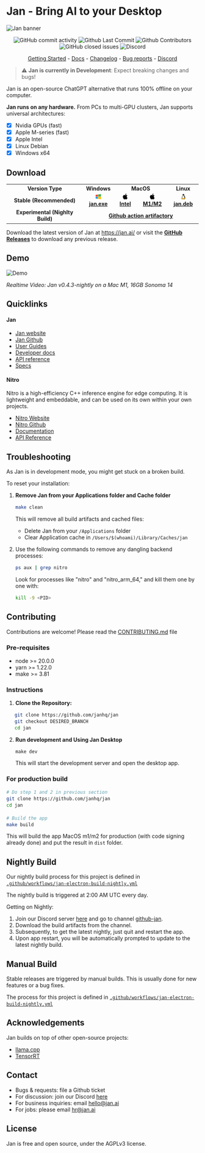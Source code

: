 # Jan - Bring AI to your Desktop

![Jan banner](https://github.com/janhq/jan/assets/89722390/35daac7d-b895-487c-a6ac-6663daaad78e)

<p align="center">
  <!-- ALL-CONTRIBUTORS-BADGE:START - Do not remove or modify this section -->
  <img alt="GitHub commit activity" src="https://img.shields.io/github/commit-activity/m/janhq/jan"/>
  <img alt="Github Last Commit" src="https://img.shields.io/github/last-commit/janhq/jan"/>
  <img alt="Github Contributors" src="https://img.shields.io/github/contributors/janhq/jan"/>
  <img alt="GitHub closed issues" src="https://img.shields.io/github/issues-closed/janhq/jan"/>
  <img alt="Discord" src="https://img.shields.io/discord/1107178041848909847?label=discord"/>
</p>

<p align="center">
  <a href="https://jan.ai/guides">Getting Started</a> 
  - <a href="https://jan.ai/docs">Docs</a> 
  - <a href="https://github.com/janhq/jan/releases">Changelog</a> 
  - <a href="https://github.com/janhq/jan/issues">Bug reports</a> 
  - <a href="https://discord.gg/AsJ8krTT3N">Discord</a>
</p>

> ⚠️ **Jan is currently in Development**: Expect breaking changes and bugs!

Jan is an open-source ChatGPT alternative that runs 100% offline on your computer.

**Jan runs on any hardware.** From PCs to multi-GPU clusters, Jan supports universal architectures:

- [x] Nvidia GPUs (fast)
- [x] Apple M-series (fast)
- [x] Apple Intel
- [x] Linux Debian
- [x] Windows x64

## Download

<table>
  <tr>
    <td style="text-align:center"><b>Version Type</b></td>
    <td style="text-align:center"><b>Windows</b></td>
    <td colspan="2" style="text-align:center"><b>MacOS</b></td>
    <td style="text-align:center"><b>Linux</b></td>
  </tr>
  <tr>
    <td style="text-align:center"><b>Stable (Recommended)</b></td>
    <td style="text-align:center">
      <a href='https://github.com/janhq/jan/releases/download/v0.4.3/jan-win-x64-0.4.3.exe'>
        <img src='./docs/static/img/windows.png' style="height:14px; width: 14px" />
        <b>jan.exe</b>
      </a>
    </td>
    <td style="text-align:center">
      <a href='https://github.com/janhq/jan/releases/download/v0.4.3/jan-mac-x64-0.4.3.dmg'>
        <img src='./docs/static/img/mac.png' style="height:15px; width: 15px" />
        <b>Intel</b>
      </a>
    </td>
    <td style="text-align:center">
      <a href='https://github.com/janhq/jan/releases/download/v0.4.3/jan-mac-arm64-0.4.3.dmg'>
        <img src='./docs/static/img/mac.png' style="height:15px; width: 15px" />
        <b>M1/M2</b>
      </a>
    </td>
    <td style="text-align:center">
      <a href='https://github.com/janhq/jan/releases/download/v0.4.3/jan-linux-amd64-0.4.3.deb'>
        <img src='./docs/static/img/linux.png' style="height:14px; width: 14px" />
        <b>jan.deb</b>
      </a>
    </td>
  </tr>
  <tr style="text-align: center">
    <td style="text-align:center"><b>Experimental (Nighlty Build)</b></td>
    <td style="text-align:center" colspan="4">
      <a href='https://github.com/janhq/jan/actions/runs/7356278265'>
        <b>Github action artifactory</b>
      </a>
    </td>
  </tr>
</table>

Download the latest version of Jan at https://jan.ai/ or visit the **[GitHub Releases](https://github.com/janhq/jan/releases)** to download any previous release.

## Demo

![Demo](/demo.gif)

_Realtime Video: Jan v0.4.3-nightly on a Mac M1, 16GB Sonoma 14_

## Quicklinks

#### Jan

- [Jan website](https://jan.ai/)
- [Jan Github](https://github.com/janhq/jan)
- [User Guides](https://jan.ai/docs)
- [Developer docs](https://jan.ai/docs/extensions/)
- [API reference](https://jan.ai/api-reference/)
- [Specs](https://jan.ai/specs/)

#### Nitro

Nitro is a high-efficiency C++ inference engine for edge computing. It is lightweight and embeddable, and can be used on its own within your own projects.

- [Nitro Website](https://nitro.jan.ai)
- [Nitro Github](https://github.com/janhq/nitro)
- [Documentation](https://nitro.jan.ai/docs)
- [API Reference](https://nitro.jan.ai/api-reference)

## Troubleshooting

As Jan is in development mode, you might get stuck on a broken build.

To reset your installation:

1. **Remove Jan from your Applications folder and Cache folder**

   ```bash
   make clean
   ```

   This will remove all build artifacts and cached files:

   - Delete Jan from your `/Applications` folder
   - Clear Application cache in `/Users/$(whoami)/Library/Caches/jan`

2. Use the following commands to remove any dangling backend processes:

   ```sh
   ps aux | grep nitro
   ```

   Look for processes like "nitro" and "nitro_arm_64," and kill them one by one with:

   ```sh
   kill -9 <PID>
   ```

## Contributing

Contributions are welcome! Please read the [CONTRIBUTING.md](CONTRIBUTING.md) file

### Pre-requisites

- node >= 20.0.0
- yarn >= 1.22.0
- make >= 3.81

### Instructions

1. **Clone the Repository:**

```bash
   git clone https://github.com/janhq/jan
   git checkout DESIRED_BRANCH
   cd jan
```

2. **Run development and Using Jan Desktop**

   ```
   make dev
   ```

   This will start the development server and open the desktop app.

### For production build

```bash
# Do step 1 and 2 in previous section
git clone https://github.com/janhq/jan
cd jan

# Build the app
make build
```

This will build the app MacOS m1/m2 for production (with code signing already done) and put the result in `dist` folder.

## Nightly Build

Our nightly build process for this project is defined in [`.github/workflows/jan-electron-build-nightly.yml`](.github/workflows/jan-electron-build-nightly.yml)

The nightly build is triggered at 2:00 AM UTC every day.

Getting on Nightly:

1. Join our Discord server [here](https://discord.gg/FTk2MvZwJH) and go to channel [github-jan](https://discordapp.com/channels/1107178041848909847/1148534730359308298).
2. Download the build artifacts from the channel.
3. Subsequently, to get the latest nightly, just quit and restart the app.
4. Upon app restart, you will be automatically prompted to update to the latest nightly build.

## Manual Build

Stable releases are triggered by manual builds. This is usually done for new features or a bug fixes.

The process for this project is defined in [`.github/workflows/jan-electron-build-nightly.yml`](.github/workflows/jan-electron-build-nightly.yml)

## Acknowledgements

Jan builds on top of other open-source projects:

- [llama.cpp](https://github.com/ggerganov/llama.cpp)
- [TensorRT](https://github.com/NVIDIA/TensorRT)

## Contact

- Bugs & requests: file a Github ticket
- For discussion: join our Discord [here](https://discord.gg/FTk2MvZwJH)
- For business inquiries: email hello@jan.ai
- For jobs: please email hr@jan.ai

## License

Jan is free and open source, under the AGPLv3 license.
